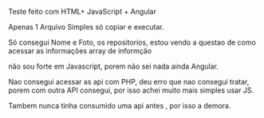 Teste feito com HTML+  JavaScript + Angular

Apenas 1 Arquivo Simples só copiar e executar.

Só consegui Nome e Foto, os repositorios, estou vendo a questao de como acessar as informações array de informção

não sou forte em Javascript, porem não sei nada ainda Angular.

Nao consegui acessar as api com PHP, deu erro que nao consegui tratar, porem com outra API consegui, por isso achei muito mais simples usar JS.

Tambem nunca tinha consumido uma api antes , por isso a demora.
